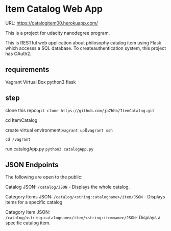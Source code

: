 # Item Catalog Web App
URL: https://catalogitem00.herokuapp.com/

This is a project for udacity nanodegree program.

This is RESTful web application about philosophy catalog item using Flask which accesss a SQL database.  To createauthentication system, this project has OAuth2.


## requirements

Vagrant 
Virtual Box
python3
flask

## step
clone this repo:`git clone https://github.com/ja7hhb/ItemCatalog.git`

cd ItemCatalog

create virtual environment:`vagrant up`&`vagrant ssh`

`cd /vagrant`

run catalogApp.py
`python3 catalogApp.py`

## JSON Endpoints
The following are open to the public:

Catalog JSON: `/catalog/JSON` - Displays the whole catalog.

Category Items JSON: `/catalog/<string:catalogname>/item/JSON` - Displays items for a specific catalog

Category Item JSON: `/catalog/<string:catalogname>/item/<string:itemname>/JSON`- Displays a specific catalog item.
